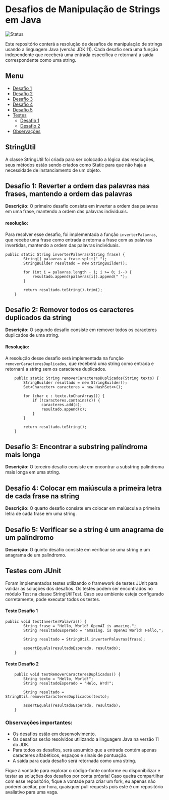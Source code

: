 # Desafios de Manipulação de Strings em Java

![Status](https://img.shields.io/badge/Status-Em%20desenvolvimento-yellow)

Este repositório conterá a resolução de desafios de manipulação de strings usando a linguagem Java (versão JDK 11). Cada desafio será uma função independente que receberá uma entrada específica e retornará a saída correspondente como uma string.

## Menu

- [Desafio 1](#desafio-1-reverter-a-ordem-das-palavras-nas-frases-mantendo-a-ordem-das-palavras)
- [Desafio 2](#desafio-2-remover-todos-os-caracteres-duplicados-da-string)
- [Desafio 3](#desafio-3-encontrar-a-substring-palíndroma-mais-longa)
- [Desafio 4](#desafio-4-colocar-em-maiúscula-a-primeira-letra-de-cada-frase-na-string)
- [Desafio 5](#desafio-5-verificar-se-a-string-é-um-anagrama-de-um-palíndromo)
- [Testes](#Testes-com-JUnit)
  - [Desafio 1](#Teste-Desafio-1)
  - [Desafio 2](#Teste-Desafio-2)
- [Observações](#Observações-importantes)


## StringUtil
A classe StringUtil foi criada para ser colocado a lógica das resoluções, seus métodos estão sendo criados como Static para que não haja a necessidade de instanciamento de um objeto.

## Desafio 1: Reverter a ordem das palavras nas frases, mantendo a ordem das palavras

**Descrição:**
O primeiro desafio consiste em inverter a ordem das palavras em uma frase, mantendo a ordem das palavras individuais.

#### resolução:

Para resolver esse desafio, foi implementada a função `inverterPalavras`, que recebe uma frase como entrada e retorna a frase com as palavras invertidas, mantendo a ordem das palavras individuais.

``` 
public static String inverterPalavras(String frase) {
        String[] palavras = frase.split(" ");
        StringBuilder resultado = new StringBuilder();

        for (int i = palavras.length - 1; i >= 0; i--) {
            resultado.append(palavras[i]).append(" ");
        }
        
        return resultado.toString().trim();
    }
```

## Desafio 2: Remover todos os caracteres duplicados da string

**Descrição:**
O segundo desafio consiste em remover todos os caracteres duplicados de uma string.

#### Resolução:

A resolução desse desafio será implementada na função `removerCaracteresDuplicados`, que receberá uma string como entrada e retornará a string sem os caracteres duplicados.
```
    public static String removerCaracteresDuplicados(String texto) {
        StringBuilder resultado = new StringBuilder();
        Set<Character> caracteres = new HashSet<>();

        for (char c : texto.toCharArray()) {
            if (!caracteres.contains(c)) {
                caracteres.add(c);
                resultado.append(c);
            }
        }

        return resultado.toString();
    }
```

## Desafio 3: Encontrar a substring palíndroma mais longa

**Descrição:**
O terceiro desafio consiste em encontrar a substring palíndroma mais longa em uma string.

## Desafio 4: Colocar em maiúscula a primeira letra de cada frase na string

**Descrição:**
O quarto desafio consiste em colocar em maiúscula a primeira letra de cada frase em uma string.

## Desafio 5: Verificar se a string é um anagrama de um palíndromo

**Descrição:**
O quinto desafio consiste em verificar se uma string é um anagrama de um palíndromo.

## Testes com JUnit

Foram implementados testes utilizando o framework de testes JUnit para validar as soluções dos desafios. Os testes podem ser encontrados no módulo Test na classe StringUtilTest. Caso seu ambiente esteja configurado corretamente, pode executar todos os testes.

#### Teste Desafio 1
```
public void testInverterPalavras() {
        String frase = "Hello, World! OpenAI is amazing.";
        String resultadoEsperado = "amazing. is OpenAI World! Hello,";

        String resultado = StringUtil.inverterPalavras(frase);

        assertEquals(resultadoEsperado, resultado);
    }
```

#### Teste Desafio 2
```
    public void testRemoverCaracteresDuplicados() {
        String texto = "Hello, World!";
        String resultadoEsperado = "Helo, Wrd!";

        String resultado = StringUtil.removerCaracteresDuplicados(texto);

        assertEquals(resultadoEsperado, resultado);
    }
```

### Observações importantes:

- Os desafios estão em desenvolvimento.
- Os desafios serão resolvidos utilizando a linguagem Java na versão 11 do JDK.
- Para todos os desafios, será assumido que a entrada contém apenas caracteres alfabéticos, espaços e sinais de pontuação.
- A saída para cada desafio será retornada como uma string.

Fique à vontade para explorar o código-fonte conforme eu disponibilizar e testar as soluções dos desafios por conta própria! Caso queira compartilhar com esse repositório, fique a vontade para criar um fork, eu apenas não poderei aceitar, por hora, quaisquer pull requests pois este é um repositório avaliativo para uma vaga.
